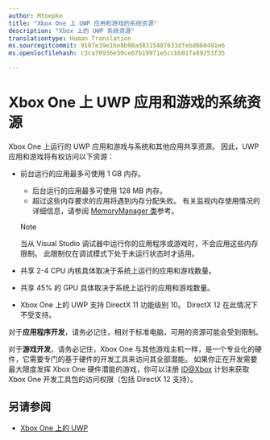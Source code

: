```yaml
---
author: Mtoepke
title: "Xbox One 上 UWP 应用和游戏的系统资源"
description: "Xbox 上的 UWP 系统资源"
translationtype: Human Translation
ms.sourcegitcommit: 9187e39e1be8b98ad8315487633dfebd068491e6
ms.openlocfilehash: c3ca70936e30ce67b19971e5ccbb01fa89253f35

---
```


# Xbox One 上 UWP 应用和游戏的系统资源

Xbox One 上运行的 UWP 应用和游戏与系统和其他应用共享资源。 因此，UWP 应用和游戏将有权访问以下资源：

* 前台运行的应用最多可使用 1 GB 内存。
    * 后台运行的应用最多可使用 128 MB 内存。
    * 超过这些内存要求的应用将遇到内存分配失败。 有关监视内存使用情况的详细信息，请参阅 [MemoryManager 类](https://msdn.microsoft.com/library/windows/apps/windows.system.memorymanager.aspx)参考。
    
    > [!NOTE]
    > 当从 Visual Studio 调试器中运行你的应用程序或游戏时，不会应用这些内存限制。 此限制仅在调试模式下处于未运行状态时才适用。

* 共享 2-4 CPU 内核具体取决于系统上运行的应用和游戏数量。

* 共享 45% 的 GPU 具体取决于系统上运行的应用和游戏数量。

* Xbox One 上的 UWP 支持 DirectX 11 功能级别 10。 DirectX 12 在此情况下不受支持。 

对于**应用程序开发**，请务必记住，相对于标准电脑，可用的资源可能会受到限制。

对于**游戏开发**，请务必记住，Xbox One 与其他游戏主机一样，是一个专业化的硬件，它需要专门的基于硬件的开发工具来访问其全部潜能。 如果你正在开发需要最大限度发挥 Xbox One 硬件潜能的游戏，你可以注册 [ID@Xbox](http://www.xbox.com/Developers/id) 计划来获取 Xbox One 开发工具包的访问权限（包括 DirectX 12 支持）。

## 另请参阅
- [Xbox One 上的 UWP](index.md)



<!--HONumber=Aug16_HO3-->


